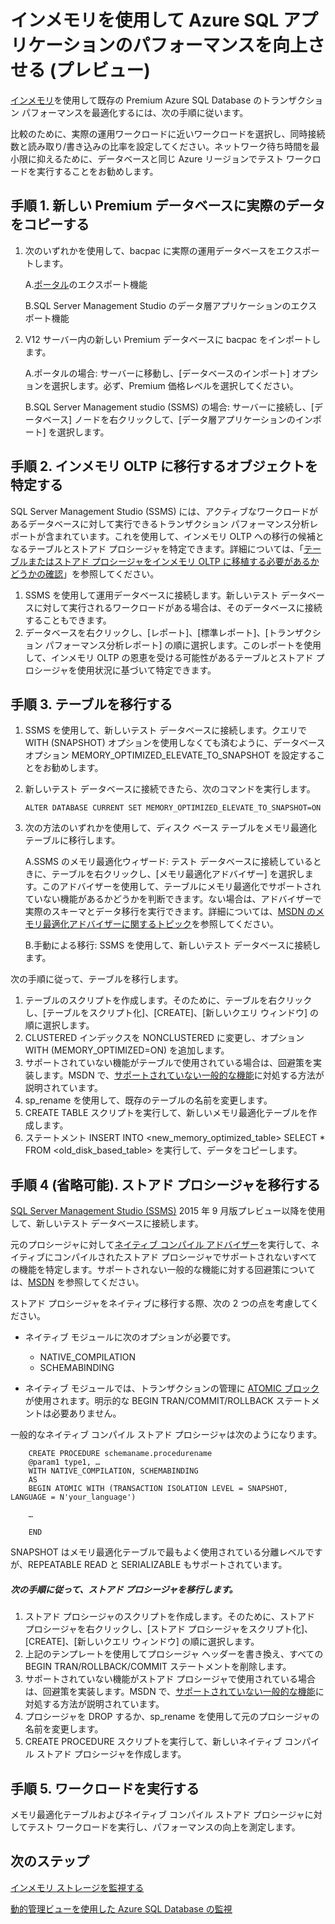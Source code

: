 <properties
	pageTitle="インメモリ OLTP を使用して Azure SQL のトランザクション パフォーマンスを向上させる | Microsoft Azure"
	description="インメモリ OLTP を導入して、既存の SQL Database のトランザクション パフォーマンスを向上させます。"
	services="sql-database"
	documentationCenter=""
	authors="jodebrui"
	manager="jeffreyg"
	editor=""/>


<tags
	ms.service="sql-database"
	ms.workload="data-management"
	ms.tgt_pltfrm="na"
	ms.devlang="na"
	ms.topic="hero-article"
	ms.date="10/28/2015"
	ms.author="jodebrui"/>


# インメモリを使用して Azure SQL アプリケーションのパフォーマンスを向上させる (プレビュー)

[インメモリ](sql-database-in-memory.md)を使用して既存の Premium Azure SQL Database のトランザクション パフォーマンスを最適化するには、次の手順に従います。

比較のために、実際の運用ワークロードに近いワークロードを選択し、同時接続数と読み取り/書き込みの比率を設定してください。ネットワーク待ち時間を最小限に抑えるために、データベースと同じ Azure リージョンでテスト ワークロードを実行することをお勧めします。

## 手順 1. 新しい Premium データベースに実際のデータをコピーする
1.	次のいずれかを使用して、bacpac に実際の運用データベースをエクスポートします。

	A.[ポータル](https://portal.azure.com/)のエクスポート機能

	B.SQL Server Management Studio のデータ層アプリケーションのエクスポート機能

2.	V12 サーバー内の新しい Premium データベースに bacpac をインポートします。

	A.ポータルの場合: サーバーに移動し、[データベースのインポート] オプションを選択します。必ず、Premium 価格レベルを選択してください。

	B.SQL Server Management studio (SSMS) の場合: サーバーに接続し、[データベース] ノードを右クリックして、[データ層アプリケーションのインポート] を選択します。


## 手順 2. インメモリ OLTP に移行するオブジェクトを特定する
SQL Server Management Studio (SSMS) には、アクティブなワークロードがあるデータベースに対して実行できるトランザクション パフォーマンス分析レポートが含まれています。これを使用して、インメモリ OLTP への移行の候補となるテーブルとストアド プロシージャを特定できます。詳細については、「[テーブルまたはストアド プロシージャをインメモリ OLTP に移植する必要があるかどうかの確認](https://msdn.microsoft.com/library/dn205133.aspx)」を参照してください。

1.	SSMS を使用して運用データベースに接続します。新しいテスト データベースに対して実行されるワークロードがある場合は、そのデータベースに接続することもできます。
2.	データベースを右クリックし、[レポート]、[標準レポート]、[トランザクション パフォーマンス分析レポート] の順に選択します。このレポートを使用して、インメモリ OLTP の恩恵を受ける可能性があるテーブルとストアド プロシージャを使用状況に基づいて特定できます。


## 手順 3. テーブルを移行する
1.	SSMS を使用して、新しいテスト データベースに接続します。クエリで WITH (SNAPSHOT) オプションを使用しなくても済むように、データベース オプション MEMORY\_OPTIMIZED\_ELEVATE\_TO\_SNAPSHOT を設定することをお勧めします。
2.	新しいテスト データベースに接続できたら、次のコマンドを実行します。

   	    ALTER DATABASE CURRENT SET MEMORY_OPTIMIZED_ELEVATE_TO_SNAPSHOT=ON

3.	次の方法のいずれかを使用して、ディスク ベース テーブルをメモリ最適化テーブルに移行します。

	A.SSMS のメモリ最適化ウィザード: テスト データベースに接続しているときに、テーブルを右クリックし、[メモリ最適化アドバイザー] を選択します。このアドバイザーを使用して、テーブルにメモリ最適化でサポートされていない機能があるかどうかを判断できます。ない場合は、アドバイザーで実際のスキーマとデータ移行を実行できます。詳細については、[MSDN のメモリ最適化アドバイザーに関するトピック](https://msdn.microsoft.com/library/dn284308.aspx)を参照してください。

	B.手動による移行: SSMS を使用して、新しいテスト データベースに接続します。

次の手順に従って、テーブルを移行します。

1.	テーブルのスクリプトを作成します。そのために、テーブルを右クリックし、[テーブルをスクリプト化]、[CREATE]、[新しいクエリ ウィンドウ] の順に選択します。
2.	CLUSTERED インデックスを NONCLUSTERED に変更し、オプション WITH (MEMORY\_OPTIMIZED=ON) を追加します。
3.	サポートされていない機能がテーブルで使用されている場合は、回避策を実装します。MSDN で、[サポートされていない一般的な機能](https://msdn.microsoft.com/library/dn247639.aspx)に対処する方法が説明されています。
4.	sp\_rename を使用して、既存のテーブルの名前を変更します。
5.	CREATE TABLE スクリプトを実行して、新しいメモリ最適化テーブルを作成します。
6.	ステートメント INSERT INTO <new_memory_optimized_table> SELECT * FROM <old_disk_based_table> を実行して、データをコピーします。

## 手順 4 (省略可能). ストアド プロシージャを移行する

[SQL Server Management Studio (SSMS)](https://msdn.microsoft.com/library/mt238290.aspx) 2015 年 9 月版プレビュー以降を使用して、新しいテスト データベースに接続します。

元のプロシージャに対して[ネイティブ コンパイル アドバイザー](https://msdn.microsoft.com/library/dn284308.aspx)を実行して、ネイティブにコンパイルされたストアド プロシージャでサポートされないすべての機能を特定します。サポートされない一般的な機能に対する回避策については、[MSDN](https://msdn.microsoft.com/library/dn296678.aspx) を参照してください。

ストアド プロシージャをネイティブに移行する際、次の 2 つの点を考慮してください。

- ネイティブ モジュールに次のオプションが必要です。

	- NATIVE\_COMPILATION
	- SCHEMABINDING



- ネイティブ モジュールでは、トランザクションの管理に [ATOMIC ブロック](https://msdn.microsoft.com/library/dn452281.aspx)が使用されます。明示的な BEGIN TRAN/COMMIT/ROLLBACK ステートメントは必要ありません。

一般的なネイティブ コンパイル ストアド プロシージャは次のようになります。


   	    CREATE PROCEDURE schemaname.procedurename
   		@param1 type1, …
   		WITH NATIVE_COMPILATION, SCHEMABINDING
   		AS
   		BEGIN ATOMIC WITH (TRANSACTION ISOLATION LEVEL = SNAPSHOT, LANGUAGE = N'your_language')

   		…

   		END



SNAPSHOT はメモリ最適化テーブルで最もよく使用されている分離レベルですが、REPEATABLE READ と SERIALIZABLE もサポートされています。

##### 次の手順に従って、ストアド プロシージャを移行します。

1.	ストアド プロシージャのスクリプトを作成します。そのために、ストアド プロシージャを右クリックし、[ストアド プロシージャをスクリプト化]、[CREATE]、[新しいクエリ ウィンドウ] の順に選択します。
2.	上記のテンプレートを使用してプロシージャ ヘッダーを書き換え、すべての BEGIN TRAN/ROLLBACK/COMMIT ステートメントを削除します。
3.	サポートされていない機能がストアド プロシージャで使用されている場合は、回避策を実装します。MSDN で、[サポートされていない一般的な機能](https://msdn.microsoft.com/library/dn296678.aspx)に対処する方法が説明されています。
4.	プロシージャを DROP するか、sp\_rename を使用して元のプロシージャの名前を変更します。
5.	CREATE PROCEDURE スクリプトを実行して、新しいネイティブ コンパイル ストアド プロシージャを作成します。

## 手順 5. ワークロードを実行する
メモリ最適化テーブルおよびネイティブ コンパイル ストアド プロシージャに対してテスト ワークロードを実行し、パフォーマンスの向上を測定します。

## 次のステップ

[インメモリ ストレージを監視する](https://azure.microsoft.com/documentation/articles/sql-database-in-memory-oltp-monitoring/)

[動的管理ビューを使用した Azure SQL Database の監視](sql-database-monitoring-with-dmvs.md)

<!---HONumber=Nov15_HO1-->
